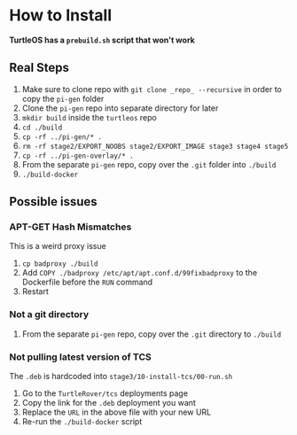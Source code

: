 # How to Install

**TurtleOS has a `prebuild.sh` script that won't work**

## Real Steps
1. Make sure to clone repo with `git clone _repo_ --recursive` in order to copy the `pi-gen` folder
2. Clone the `pi-gen` repo into separate directory for later
3. `mkdir build` inside the `turtleos` repo
4. `cd ./build`
5. `cp -rf ../pi-gen/* .`
6. `rm -rf stage2/EXPORT_NOOBS stage2/EXPORT_IMAGE stage3 stage4 stage5`
7. `cp -rf ../pi-gen-overlay/* .`
8. From the separate `pi-gen` repo, copy over the `.git` folder into `./build`
9. `./build-docker`

## Possible issues

### APT-GET Hash Mismatches
This is a weird proxy issue
1. `cp badproxy ./build`
2. Add `COPY ./badproxy /etc/apt/apt.conf.d/99fixbadproxy` to the Dockerfile before the `RUN` command
3. Restart

### Not a git directory
1. From the separate `pi-gen` repo, copy over the `.git` directory to `./build` 

### Not pulling latest version of TCS
The `.deb` is hardcoded into `stage3/10-install-tcs/00-run.sh`
1. Go to the `TurtleRover/tcs` deployments page
2. Copy the link for the `.deb` deployment you want
3. Replace the `URL` in the above file with your new URL
4. Re-run the `./build-docker` script